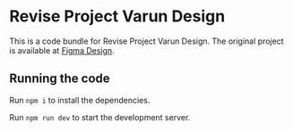 # Revise Project Varun Design

This is a code bundle for Revise Project Varun Design. The original project is available at [Figma Design](https://www.figma.com/design/tDbQNiqiRnEQfBpcTQSE37/Revise-Project-Varun-Design).

## Running the code

Run `npm i` to install the dependencies.

Run `npm run dev` to start the development server.
